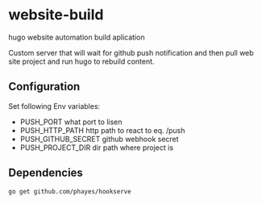 # website-build
hugo website automation build aplication

Custom server that will wait for github push notification and then pull web site project and run hugo to rebuild content.

## Configuration

Set following Env variables:
- PUSH_PORT what port to lisen
- PUSH_HTTP_PATH http path to react to eq. /push
- PUSH_GITHUB_SECRET github webhook secret
- PUSH_PROJECT_DIR dir path where project is

## Dependencies

```bash
go get github.com/phayes/hookserve
```
